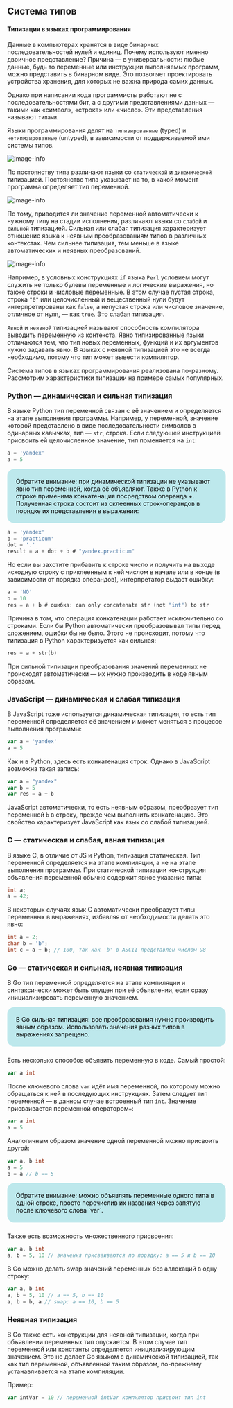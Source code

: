 ## Система типов

#### Типизация в языках программирования
Данные в компьютерах хранятся в виде бинарных последовательностей нулей и единиц. Почему используют именно двоичное представление? Причина — в универсальности: любые данные, будь то переменные или инструкции выполняемых программ, можно представить в бинарном виде. Это позволяет проектировать устройства хранения, для которых не важна природа самих данных.

Однако при написании кода программисты работают не с последовательностями бит, а с другими представлениями данных — такими как «символ», «строка» или «число». Эти представления называют `типами`.

Языки программирования делят на `типизированные` (typed) и `нетипизированные` (untyped), в зависимости от поддерживаемой ими системы типов.

![image-info](./images//Image5.png)

По постоянству типа различают языки со `статической` и `динамической` типизацией. Постоянство типа указывает на то, в какой момент программа определяет тип переменной.

![image-info](./images/Image6.png)

По тому, приводится ли значение переменной автоматически к нужному типу на стадии исполнения, различают языки со `слабой` и `сильной` типизацией. Сильная или слабая типизация характеризует отношение языка к неявным преобразованиям типов в различных контекстах. Чем сильнее типизация, тем меньше в языке автоматических и неявных преобразований.

![image-info](./images/Image7.png)


Например, в условных конструкциях `if` языка `Perl` условием могут служить не только булевы переменные и логические выражения, но также строки и числовые переменные. В этом случае пустая строка, строка `"0"` или целочисленный и вещественный нули будут интерпретированы как `false`, а непустая строка или числовое значение, отличное от нуля, — как `true`. Это слабая типизация.

`Явной` и `неявной` типизацией называют способность компилятора выводить переменную из контекста. Явно типизированные языки отличаются тем, что тип новых переменных, функций и их аргументов нужно задавать явно. В языках с неявной типизацией это не всегда необходимо, потому что тип может вывести компилятор.

Система типов в языках программирования реализована по-разному. Рассмотрим характеристики типизации на примере самых популярных.


### Python — динамическая и сильная типизация
В языке Python тип переменной связан с её значением и определяется на этапе выполнения программы. 
Например, у переменной, значение которой представлено в виде последовательности символов в одинарных кавычках, тип — `str`, строка. Если следующей инструкцией присвоить ей целочисленное значение, тип поменяется на `int`:
```go
a = 'yandex'
a = 5 
```
<div style="background:#BDE8EC; border-radius: 16px; padding: 20px; color:black;">Обратите внимание: при динамической типизации не указывают явно тип переменной, когда её объявляют.
Также в Python к строке применима конкатенация посредством операнда +. Полученная строка состоит из склеенных строк-операндов в порядке их представления в выражении:</div>

```go
a = 'yandex'
b = 'practiсum'
dot = '.'
result = a + dot + b # "yandex.practiсum" 
```
Но если вы захотите прибавить к строке число и получить на выходе исходную строку с приклеенным к ней числом в начале или в конце (в зависимости от порядка операндов), интерпретатор выдаст ошибку:
```go
a = 'NO'
b = 10
res = a + b # ошибка: can only concatenate str (not "int") to str 
```
Причина в том, что операция конкатенации работает исключительно со строками. Если бы Python автоматически преобразовывал типы перед сложением, ошибки бы не было. Этого не происходит, потому что типизация в Python характеризуется как сильная:
```go
res = a + str(b)  
```
При сильной типизации преобразования значений переменных не происходят автоматически — их нужно производить в коде явным образом.


### JavaScript — динамическая и слабая типизация
В JavaScript тоже используется динамическая типизация, то есть тип переменной определяется её значением и может меняться в процессе выполнения программы:
```go
var a = 'yandex'
a = 5 
```
Как и в Python, здесь есть конкатенация строк. Однако в JavaScript возможна такая запись:
```go
var a = "yandex"
var b = 5
var res = a + b 
```
JavaScript автоматически, то есть неявным образом, преобразует тип переменной `b` в строку, прежде чем выполнить конкатенацию. Это свойство характеризует JavaScript как язык со слабой типизацией.


### C — статическая и слабая, явная типизация
В языке C, в отличие от JS и Python, типизация статическая. Тип переменной определяется на этапе компиляции, а не на этапе выполнения программы. При статической типизации конструкция объявления переменной обычно содержит явное указание типа:
```C
int a;
a = 42; 
```
В некоторых случаях язык С автоматически преобразует типы переменных в выражениях, избавляя от необходимости делать это явно:
```C
int a = 2;
char b = 'b';
int c = a + b; // 100, так как 'b' в ASCII представлен числом 98 
```



### Go — статическая и сильная, неявная типизация
В Go тип переменной определяется на этапе компиляции и синтаксически может быть опущен при её объявлении, если сразу инициализировать переменную значением. 
<div style="background:#BDE8EC; border-radius: 16px; padding: 20px; color:black;">
В Go сильная типизация: все преобразования нужно производить явным образом. Использовать значения разных типов в выражениях запрещено.
</div>

###

Есть несколько способов объявить переменную в коде. Самый простой:
```go
var a int
``` 
После ключевого слова `var` идёт имя переменной, по которому можно обращаться к ней в последующих инструкциях. Затем следует тип переменной — в данном случае встроенный тип `int`.
Значение присваивается переменной оператором`=`:
```go
var a int
a = 5
``` 
Аналогичным образом значение одной переменной можно присвоить другой:
```go
var a, b int
a = 5
b = a // b == 5 
```
<div style="background:#BDE8EC; border-radius: 16px; padding: 20px; color:black;">
Обратите внимание: можно объявлять переменные одного типа в одной строке, просто перечислив их названия через запятую после ключевого слова 
`var`.
</div>

###

Также есть возможность множественного присвоения:
```go
var a, b int
a, b = 5, 10 // значения присваиваются по порядку: a == 5 и b == 10 
```
В Go можно делать swap значений переменных без аллокаций в одну строку:
```go
var a, b int
a, b = 5, 10 // a == 5, b == 10
a, b = b, a // swap: a == 10, b == 5 
```


### Неявная типизация
В Go также есть конструкции для неявной типизации, когда при объявлении переменных тип опускается. В этом случае тип переменной или константы определяется инициализирующим значением. Это не делает Go языком с динамической типизацией, так как тип переменной, объявленной таким образом, по-прежнему устанавливается на этапе компиляции.

Пример:
```go
var intVar = 10 // переменной intVar компилятор присвоит тип int 
```